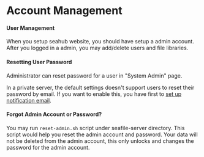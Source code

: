 # Account Management

#### User Management

When you setup seahub website, you should have setup a admin account. After you logged in a admin, you may add/delete users and file libraries.

#### Resetting User Password

Administrator can reset password for a user in "System Admin" page.

In a private server, the default settings doesn't support users to reset their password by email. If you want to enable this, you have first to [set up notification email](../config/sending_email.md).

#### Forgot Admin Account or Password?

You may run `reset-admin.sh` script under seafile-server directory. This script would help you reset the admin account and password.
Your data will not be deleted from the admin account, this only unlocks and changes the password for the admin account.

